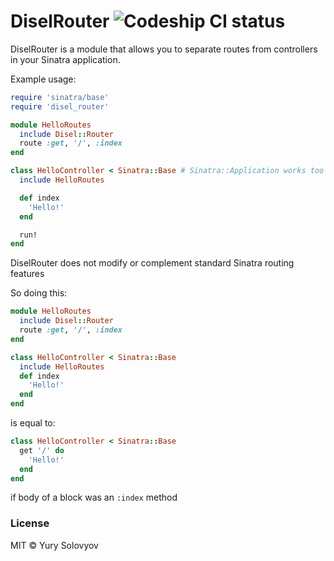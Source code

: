 # DiselRouter ![Codeship CI status](https://codeship.com/projects/02d1c690-fdb4-0133-d27c-367994a53831/status?branch=master)

DiselRouter is a module that allows you to separate routes from controllers in
your Sinatra application.

Example usage:
```ruby
require 'sinatra/base'
require 'disel_router'

module HelloRoutes
  include Disel::Router
  route :get, '/', :index
end

class HelloController < Sinatra::Base # Sinatra::Application works too
  include HelloRoutes

  def index
    'Hello!'
  end

  run!
end
```

DiselRouter does not modify or complement standard Sinatra routing features

So doing this:
```ruby
module HelloRoutes
  include Disel::Router
  route :get, '/', :index
end

class HelloController < Sinatra::Base
  include HelloRoutes
  def index
    'Hello!'
  end
end
```

is equal to:

```ruby
class HelloController < Sinatra::Base
  get '/' do
    'Hello!'
  end
end
```
if body of a block was an `:index` method

### License

MIT © Yury Solovyov
